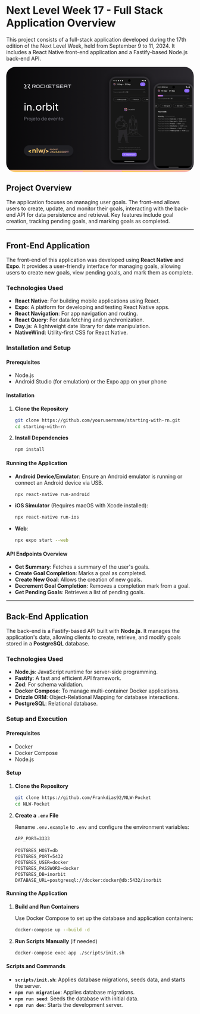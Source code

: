 # Next Level Week 17 - Full Stack Application Overview

This project consists of a full-stack application developed during the 17th edition of the Next Level Week, held from September 9 to 11, 2024. It includes a React Native front-end application and a Fastify-based Node.js back-end API.

<div style="display: flex; with: auto; gap: 16px; justify-content: center">
    <img src="./mobile/src/assets/preview/thumbnail.png" style="display: flex; with: 'auto'; border-radius:25px"/>
</div>

## Project Overview

The application focuses on managing user goals. The front-end allows users to create, update, and monitor their goals, interacting with the back-end API for data persistence and retrieval. Key features include goal creation, tracking pending goals, and marking goals as completed.

---

## Front-End Application

The front-end of this application was developed using **React Native** and **Expo**. It provides a user-friendly interface for managing goals, allowing users to create new goals, view pending goals, and mark them as complete.

### Technologies Used

- **React Native**: For building mobile applications using React.
- **Expo**: A platform for developing and testing React Native apps.
- **React Navigation**: For app navigation and routing.
- **React Query**: For data fetching and synchronization.
- **Day.js**: A lightweight date library for date manipulation.
- **NativeWind**: Utility-first CSS for React Native.

### Installation and Setup

#### Prerequisites

- Node.js
- Android Studio (for emulation) or the Expo app on your phone

#### Installation

1. **Clone the Repository**

   ```bash
   git clone https://github.com/yourusername/starting-with-rn.git
   cd starting-with-rn
   ```

2. **Install Dependencies**

   ```bash
   npm install
   ```

#### Running the Application

- **Android Device/Emulator**: Ensure an Android emulator is running or connect an Android device via USB.

   ```bash
   npx react-native run-android
   ```

- **iOS Simulator** (Requires macOS with Xcode installed):

   ```bash
   npx react-native run-ios
   ```

- **Web**:

   ```bash
   npx expo start --web
   ```

#### API Endpoints Overview

- **Get Summary**: Fetches a summary of the user's goals.
- **Create Goal Completion**: Marks a goal as completed.
- **Create New Goal**: Allows the creation of new goals.
- **Decrement Goal Completion**: Removes a completion mark from a goal.
- **Get Pending Goals**: Retrieves a list of pending goals.

---

## Back-End Application

The back-end is a Fastify-based API built with **Node.js**. It manages the application's data, allowing clients to create, retrieve, and modify goals stored in a **PostgreSQL** database.

### Technologies Used

- **Node.js**: JavaScript runtime for server-side programming.
- **Fastify**: A fast and efficient API framework.
- **Zod**: For schema validation.
- **Docker Compose**: To manage multi-container Docker applications.
- **Drizzle ORM**: Object-Relational Mapping for database interactions.
- **PostgreSQL**: Relational database.

### Setup and Execution

#### Prerequisites

- Docker
- Docker Compose
- Node.js

#### Setup

1. **Clone the Repository**

   ```bash
   git clone https://github.com/Frankdias92/NLW-Pocket
   cd NLW-Pocket
   ```

2. **Create a `.env` File**

   Rename `.env.example` to `.env` and configure the environment variables:

   ```env
   APP_PORT=3333

   POSTGRES_HOST=db
   POSTGRES_PORT=5432
   POSTGRES_USER=docker
   POSTGRES_PASSWORD=docker
   POSTGRES_DB=inorbit
   DATABASE_URL=postgresql://docker:docker@db:5432/inorbit
   ```

#### Running the Application

1. **Build and Run Containers**

   Use Docker Compose to set up the database and application containers:

   ```bash
   docker-compose up --build -d
   ```

2. **Run Scripts Manually** (if needed)

   ```bash
   docker-compose exec app ./scripts/init.sh
   ```

#### Scripts and Commands

- **`scripts/init.sh`**: Applies database migrations, seeds data, and starts the server.
- **`npm run migration`**: Applies database migrations.
- **`npm run seed`**: Seeds the database with initial data.
- **`npm run dev`**: Starts the development server.


